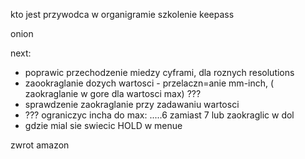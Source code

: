 kto jest przywodca w organigramie
szkolenie keepass

onion


next:
- poprawic przechodzenie miedzy cyframi, dla roznych resolutions
- zaookraglanie dozych wartosci - przelaczn=anie mm-inch,  ( zaokraglanie w gore dla wartosci max) ???
- sprawdzenie zaokraglanie przy zadawaniu wartosci
- ??? ograniczyc incha do max: .....6 zamiast 7 lub zaokraglic w dol
- gdzie mial sie swiecic HOLD w menue

zwrot amazon